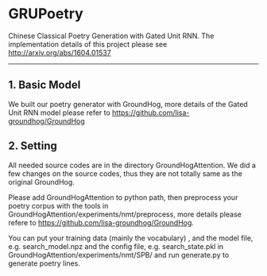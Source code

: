 # GRUPoetry
Chinese Classical Poetry Generation with Gated Unit RNN. The implementation details of this project please see <http://arxiv.org/abs/1604.01537>

----------------------------------

## 1. Basic Model ##

We built our poetry generator with GroundHog, more details of the Gated Unit RNN model please refer to <https://github.com/lisa-groundhog/GroundHog>

## 2. Setting ##

All needed source codes are in the directory GroundHogAttention. We did a few changes on the source codes, thus they are not totally same as the original GroundHog.

Please add GroundHogAttention to python path, then preprocess your poetry corpus with the tools in GroundHogAttention/experiments/nmt/preprocess, more details please refere to <https://github.com/lisa-groundhog/GroundHog>.

You can put your training data (mainly the vocabulary) , and the model file, e.g. search_model.npz and the config file, e.g. search_state.pkl in GroundHogAttention/experiments/nmt/SPB/ and run generate.py to generate poetry lines.